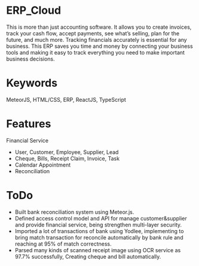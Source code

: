 # ERP_Cloud

 This is more than just accounting software. It allows you to create invoices, track your cash flow, accept payments, see what’s selling, plan for the future, and much more. Tracking financials accurately is essential for any business. This ERP saves you time and money by connecting your business tools and making it easy to track everything you need to make important business decisions.
 
# Keywords

MeteorJS, HTML/CSS, ERP, ReactJS, TypeScript

# Features

Financial Service
- User, Customer, Employee, Supplier, Lead
- Cheque, Bills, Receipt Claim, Invoice, Task
- Calendar Appointment
- Reconciliation

# ToDo

- Built bank reconciliation system using Meteor.js.
- Defined access control model and API for manage customer&supplier and provide financial service, being strengthen multi-layer security.
- Imported a lot of transactions of bank using Yodlee, implementing to bring match transaction for reconcile automatically by bank rule and reaching at 95% of match correctness.
- Parsed many kinds of scanned receipt image using OCR service as 97.7% successfully, Creating cheque and bill automatically.
